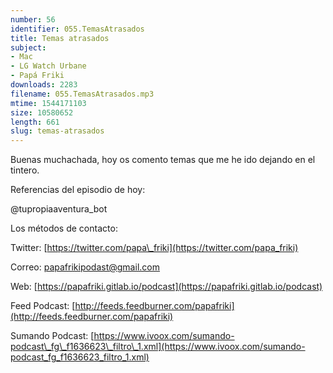 ```yaml
---
number: 56
identifier: 055.TemasAtrasados
title: Temas atrasados
subject:
- Mac
- LG Watch Urbane
- Papá Friki
downloads: 2283
filename: 055.TemasAtrasados.mp3
mtime: 1544171103
size: 10580652
length: 661
slug: temas-atrasados
---
```

Buenas muchachada, hoy os comento temas que me he ido dejando en el tintero.

Referencias del episodio de hoy:  

@tupropiaaventura\_bot

Los métodos de contacto:  

Twitter: [https://twitter.com/papa\_friki](https://twitter.com/papa_friki)

Correo: [papafrikipodast@gmail.com](https://archive.org/details/papafrikipodast@gmail.com)

Web: [https://papafriki.gitlab.io/podcast](https://papafriki.gitlab.io/podcast)

Feed Podcast: [http://feeds.feedburner.com/papafriki](http://feeds.feedburner.com/papafriki)

Sumando Podcast: [https://www.ivoox.com/sumando-podcast\_fg\_f1636623\_filtro\_1.xml](https://www.ivoox.com/sumando-podcast_fg_f1636623_filtro_1.xml)